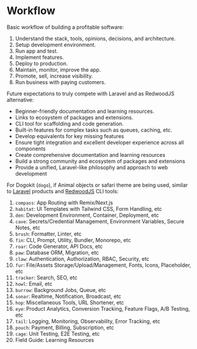 # Workflow

Basic workflow of building a profitable software:

1. Understand the stack, tools, opinions, decisions, and architecture.
2. Setup development environment.
3. Run app and test.
4. Implement features.
5. Deploy to production.
6. Maintain, monitor, improve the app.
7. Promote, sell, increase visibility.
8. Run business with paying customers.

Future expectations to truly compete with Laravel and as RedwoodJS alternative:

- Beginner-friendly documentation and learning resources.
- Links to ecosystem of packages and extensions.
- CLI tool for scaffolding and code generation.
- Built-in features for complex tasks such as queues, caching, etc.
- Develop equivalents for key missing features
- Ensure tight integration and excellent developer experience across all components
- Create comprehensive documentation and learning resources
- Build a strong community and ecosystem of packages and extensions
- Provide a unified, Laravel-like philosophy and approach to web development

For Dogokit (`dogo`), if Animal objects or safari theme are being used, similar to [Laravel](../laravel.md) products and [RedwoodJS](../redwoodjs.md) CLI tools:

1. `compass`: App Routing with Remix/Next.js
2. `habitat`: UI Templates with Tailwind CSS, Form Handling, etc
3. `den`: Development Environment, Container, Deployment, etc
4. `cave`: Secrets/Credential Management, Environment Variables, Secure Notes, etc
5. `brush`: Formatter, Linter, etc
6. `fin`: CLI, Prompt, Utility, Bundler, Monorepo, etc
7. `roar`: Code Generator, API Docs, etc
8. `paw`: Database ORM, Migration, etc
9. `claw`: Authentication, Authorization, RBAC, Security, etc
10. `fur`: File/Assets Storage/Upload/Management, Fonts, Icons, Placeholder, etc
11. `tracker`: Search, SEO, etc
12. `howl`: Email, etc
13. `burrow`: Background Jobs, Queue, etc
14. `sonar`: Realtime, Notification, Broadcast, etc
15. `hop`: Miscellaneous Tools, URL Shortener, etc
16. `eye`: Product Analytics, Conversion Tracking, Feature Flags, A/B Testing, etc
17. `tail`: Logging, Monitoring, Observability, Error Tracking, etc
18. `pouch`: Payment, Billing, Subscription, etc
19. `cage`: Unit Testing, E2E Testing, etc
20. Field Guide: Learning Resources
